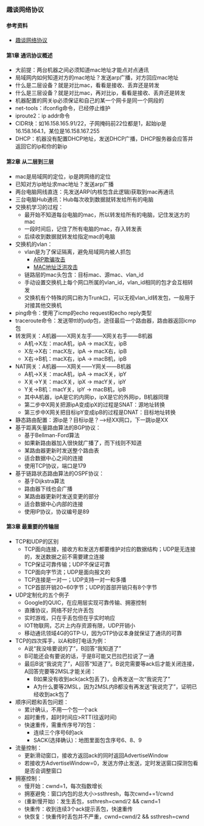 ### 趣谈网络协议

#### 参考资料
* [趣谈网络协议](https://book.douban.com/subject/35013753/)

#### 第1章 通讯协议概述
* 大前提：两台机器之间必须知道mac地址才能点对点通讯
* 局域网内如何知道对方的mac地址？发送arp广播，对方回应mac地址
* 什么是二层设备？就是对比mac，看看是接收、丢弃还是转发
* 什么是三层设备？就是对比mac，再对比ip，看看是接收、丢弃还是转发
* 机器配置的网关ip必须保证和自己的某一个网卡是同一个网段的
* net-tools：ifconfig命令，已经停止维护
* iproute2：ip addr命令
* CIDR块：如16.158.165.91/22，子网掩码前22位都是1，起始ip是16.158.164.1，某位是16.158.167.255
* DHCP：机器没有配置DHCP地址，发送DHCP广播，DHCP服务器会应答并返回它的ip和你的新ip

#### 第2章 从二层到三层
* mac是局域网的定位，ip是跨网络的定位
* 已知对方ip地址求mac地址？发送arp广播
* 两台电脑网线直连：先发送ARP(内核包含此逻辑)获取到mac再通讯
* 三台电脑Hub通讯：Hub每次收到数据就转发给所有的电脑
* 交换机学习的过程：
  * 最开始不知道每台电脑的mac，所以转发给所有的电脑，记住发送方的mac
  * 一段时间后，记住了所有电脑的mac，存入转发表
  * 后续收到数据就转发给指定mac的电脑
* 交换机的vlan：
  * vlan是为了保证隔离，避免局域网内被人抓包
    * [ARP欺骗攻击](https://songly.blog.csdn.net/article/details/104786319)
    * [MAC地址泛洪攻击](https://blog.csdn.net/qq_35733751/article/details/104139771)
  * 链路层的mac头包含：目标mac、源mac、vlan_id
  * 手动设置交换机上每个网口所属的vlan_id，vlan_id相同的包才会互相转发
  * 交换机有个特殊的网口称为Trunk口，可以无视vlan_id转发包，一般用于对接其他交换机
* ping命令：使用了icmp的echo request和echo reply类型
* traceroute命令：发送带ttl的udp包，途径最后一个路由器，路由器返回icmp包
* 转发网关：A机器——X网关左手——X网关右手——B机器
  * A机->X左：macA机，ipA -> macX左，ipB
  * X左->X右：macX左，ipA -> macX右，ipB
  * X右->B机：macX右，ipA -> macB机，ipB
* NAT网关：A机器——X网关——Y网关——B机器
  * A机->X关：macA机，ipA -> macX关，ipY
  * X关->Y关：macX关，ipX -> macY关，ipY
  * Y关->B机：macY关，ipY -> macB机，ipB
  * 其中A机器，ipA是它的内网ip，ipX是它的外网ip，B机器同理
  * 第二步中X网关把源ipA变成ipX的过程是SNAT：源地址转换
  * 第三步中X网关把目标ipY变成ipB的过程是DNAT：目标地址转换
* 静态路由配置：源ip是？目标ip是？——>经XX网口，下一跳ip是XX  
* 基于距离矢量路由算法的BGP协议：
  * 基于Bellman-Ford算法
  * 如果新路由器加入很快就广播了，而下线则不知道
  * 某路由器更新时发送整个路由表
  * 适合数据中心之间的连接
  * 使用TCP协议，端口是179
* 基于链路状态路由算法的OSPF协议：
  * 基于Dijkstra算法
  * 路由器下线也会广播
  * 某路由器更新时发送变更的部分
  * 适合数据中心内部的连接
  * 使用IP协议，协议编号是89

#### 第3章 最重要的传输层
* TCP和UDP的区别
  * TCP面向连接，接收方和发送方都要维护对应的数据结构；UDP是无连接的，发送数据之前不需要建立连接
  * TCP保证可靠传输；UDP不保证可靠
  * TCP面向字节流；UDP是面向报文的
  * TCP连接是一对一；UDP支持一对一和多播
  * TCP首部开销20~60字节；UDP的首部开销只有8个字节
* UDP定制化的五个例子
  * Google的QUIC，在应用层实现可靠传输、拥塞控制
  * 直播协议，网络不好允许丢包 
  * 实时游戏，只在乎丢包但在乎实时响应 
  * IOT物联网，芯片上内存资源有限，UDP开销小 
  * 移动通讯领域4G的GTP-U，因为GTP协议本身就保证了通讯的可靠
* TCP的四次挥手，以A和B打电话为例：
  * A说“我没啥要说的了”，B回答“我知道了”
  * B可能还会有要说的话，于是B可能又巴拉巴拉说了一通
  * 最后B说“我说完了”，A回答“知道了”。B说完需要等ack后才能关闭连接，A回答完要等2MSL才能关闭：
    * B如果没有收到ack(ack包丢了)，会再发送一次“我说完了”
    * A为什么要等2MSL，因为2MSL内B都没有再发送“我说完了”，证明已经收到ack包了
* 顺序问题和丢包问题：
  * 累计确认，不用一个包一个ack
  * 超时重传，超时时间应>RTT(往返时间)
  * 快速重传，需重传序号7的包：
    * 连续三个序号6的ack
    * SACK(选择确认)：地图里面包含序号6、8、9
* 流量控制：
  * 更新滑动窗口，接收方返回ack的同时返回AdvertiseWindow
  * 若接收方AdvertiseWindow=0，发送方停止发送，定时发送窗口探测包看是否会调整窗口
* 拥塞控制：
  * 慢开始：cwnd=1，每次指数增长
  * 拥塞避免：窗口内包的总大小>ssthresh，每次cwnd+=1/cwnd
  * (重新慢开始)：发生丢包，ssthresh=cwnd/2 && cwnd=1
  * 快重传：收到连续3个ack提示丢包，快速重传
  * 快恢复：快重传时丢包并不严重，cwnd=cwnd/2 && ssthresh=cwnd
  













